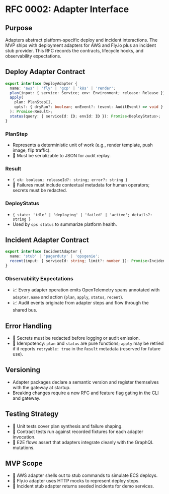 # RFC 0002: Adapter Interface

## Purpose

Adapters abstract platform-specific deploy and incident interactions. The MVP ships with deployment adapters for AWS and Fly.io plus an incident stub provider. This RFC records the contracts, lifecycle hooks, and observability expectations.

## Deploy Adapter Contract

```ts
export interface DeployAdapter {
  name: 'aws' | 'fly' | 'gcp' | 'k8s' | 'render';
  plan(input: { service: Service; env: Environment; release: Release }): Promise<PlanStep[]>;
  apply(
    plan: PlanStep[],
    opts?: { dryRun?: boolean; onEvent?: (event: AuditEvent) => void }
  ): Promise<Result>;
  status(query: { serviceId: ID; envId: ID }): Promise<DeployStatus>;
}
```

### PlanStep
- Represents a deterministic unit of work (e.g., render template, push image, flip traffic).
- 🧱 Must be serializable to JSON for audit replay.

### Result
- `{ ok: boolean; releaseId?: string; error?: string }`
- 🧱 Failures must include contextual metadata for human operators; secrets must be redacted.

### DeployStatus
- `{ state: 'idle' | 'deploying' | 'failed' | 'active'; details?: string }`
- Used by `ops status` to summarize platform health.

## Incident Adapter Contract

```ts
export interface IncidentAdapter {
  name: 'stub' | 'pagerduty' | 'opsgenie';
  recent(input: { serviceId: string; limit?: number }): Promise<Incident[]>;
}
```

### Observability Expectations
- 📈 Every adapter operation emits OpenTelemetry spans annotated with `adapter.name` and action (`plan`, `apply`, `status`, `recent`).
- 📈 Audit events originate from adapter steps and flow through the shared bus.

## Error Handling
- 🔐 Secrets must be redacted before logging or audit emission.
- 🧱 Idempotency: `plan` and `status` are pure functions; `apply` may be retried if it reports `retryable: true` in the `Result` metadata (reserved for future use).

## Versioning
- Adapter packages declare a semantic version and register themselves with the gateway at startup.
- Breaking changes require a new RFC and feature flag gating in the CLI and gateway.

## Testing Strategy
- 🧪 Unit tests cover plan synthesis and failure shaping.
- 🧪 Contract tests run against recorded fixtures for each adapter invocation.
- 🧪 E2E flows assert that adapters integrate cleanly with the GraphQL mutations.

## MVP Scope
- 🧭 AWS adapter shells out to stub commands to simulate ECS deploys.
- 🧭 Fly.io adapter uses HTTP mocks to represent deploy steps.
- 🧭 Incident stub adapter returns seeded incidents for demo services.
